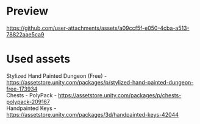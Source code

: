 # Preview

https://github.com/user-attachments/assets/a09ccf5f-e050-4cba-a513-78822aae5ca9

# Used assets
Stylized Hand Painted Dungeon (Free) - https://assetstore.unity.com/packages/p/stylized-hand-painted-dungeon-free-173934 \
Chests - PolyPack - https://assetstore.unity.com/packages/p/chests-polypack-209167 \
Handpainted Keys - https://assetstore.unity.com/packages/3d/handpainted-keys-42044

